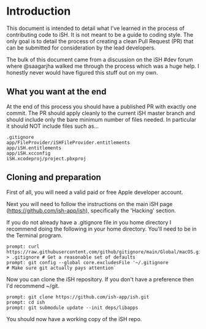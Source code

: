 # Introduction
This document is intended to detail what I've learned in the process of contributing code to iSH.  It is not meant to be a guide to coding style.  The only goal is to detail the process of creating a clean Pull Request (PR) that can be submitted for consideration by the lead developers.

The bulk of this document came from a discussion on the iSH #dev forum where @saagarjha walked me through the process which was a huge help.  I honestly never would have figured this stuff out on my own.

## What you want at the end

At the end of this process you should have a published PR with exactly one commit.  The PR should apply cleanly to the current iSH master branch and should include only the bare minimum number of files needed.  In particular it should NOT include files such as...

```
.gitignore
app/FileProvider/iSHFileProvider.entitlements
app/iSH.entitlements
app/iSH.xcconfig
iSH.xcodeproj/project.pbxproj
```

## Cloning and preparation

First of all, you will need a valid paid or free Apple developer account.  

Next you will need to follow the instructions on the main iSH page (https://github.com/ish-app/ish), specifically the 'Hacking' section.

If you do not already have a .gitignore file in you home directory I recommend doing the following in your home directory.  You'll need to be in the Terminal program. 

```
prompt: curl  https://raw.githubusercontent.com/github/gitignore/main/Global/macOS.gitignore > .gitignore # Get a reasonable set of defaults
prompt: git config --global core.excludesFile '~/.gitignore                                              # Make sure git actually pays attention`

```
Now you can clone the iSH repository.  If you don't have a preference then I'd recommend ~/git.

```
prompt: git clone https://github.com/ish-app/ish.git
prompt: cd ish
prompt: git submodule update --init deps/libapps
```

You should now have a working copy of the iSH repo.





